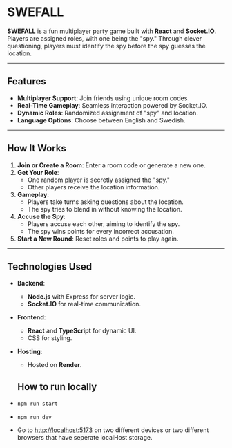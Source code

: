 # SWEFALL

**SWEFALL** is a fun multiplayer party game built with **React** and **Socket.IO**. Players are assigned roles, with one being the "spy." Through clever questioning, players must identify the spy before the spy guesses the location.

---

## Features

- **Multiplayer Support**: Join friends using unique room codes.
- **Real-Time Gameplay**: Seamless interaction powered by Socket.IO.
- **Dynamic Roles**: Randomized assignment of "spy" and location.
- **Language Options**: Choose between English and Swedish.

---

## How It Works

1. **Join or Create a Room**: Enter a room code or generate a new one.
2. **Get Your Role**:
   - One random player is secretly assigned the "spy."
   - Other players receive the location information.
3. **Gameplay**:
   - Players take turns asking questions about the location.
   - The spy tries to blend in without knowing the location.
4. **Accuse the Spy**:
   - Players accuse each other, aiming to identify the spy.
   - The spy wins points for every incorrect accusation.
5. **Start a New Round**: Reset roles and points to play again.

---

## Technologies Used

- **Backend**:
  - **Node.js** with Express for server logic.
  - **Socket.IO** for real-time communication.
- **Frontend**:
  - **React** and **TypeScript** for dynamic UI.
  - CSS for styling.
- **Hosting**:

  - Hosted on **Render**.

  ## How to run locally

- <code>npm run start</code>

- <code>npm run dev</code>

- Go to <a href="http://localhost:5173">http://localhost:5173</a> on two different devices
  or two different browsers that have seperate localHost storage.
